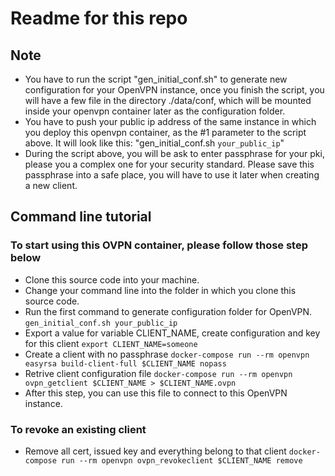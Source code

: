# Readme for this repo

## Note
 - You have to run the script "gen_initial_conf.sh" to generate new configuration for your OpenVPN instance, once you finish the script, you will have a few file in the directory ./data/conf, which will be mounted inside your openvpn container later as the configuration folder.
 - You have to push your public ip address of the same instance in which you deploy this openvpn container, as the #1 parameter to the script above. It will look like this: "gen_initial_conf.sh `your_public_ip`"
 - During the script above, you will be ask to enter passphrase for your pki, please you a complex one for your security standard. Please save this passphrase into a safe place, you will have to use it later when creating a new client.

## Command line tutorial

### To start using this OVPN container, please follow those step below
 - Clone this source code into your machine.
 - Change your command line into the folder in which you clone this source code.
 - Run the first command to generate configuration folder for OpenVPN.
 `gen_initial_conf.sh your_public_ip`
 - Export a value for variable CLIENT_NAME, create configuration and key for this client
 `export CLIENT_NAME=someone`
 - Create a client with no passphrase
 `docker-compose run --rm openvpn easyrsa build-client-full $CLIENT_NAME nopass`
 - Retrive client configuration file
 `docker-compose run --rm openvpn ovpn_getclient $CLIENT_NAME > $CLIENT_NAME.ovpn`
 - After this step, you can use this file to connect to this OpenVPN instance.

### To revoke an existing client
- Remove all cert, issued key and everything belong to that client
`docker-compose run --rm openvpn ovpn_revokeclient $CLIENT_NAME remove`
